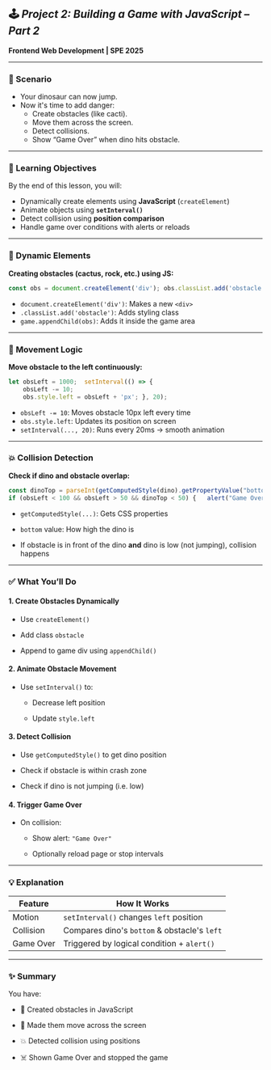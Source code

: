 ## 🕹️ _Project 2: Building a Game with JavaScript – Part 2_

**Frontend Web Development | SPE 2025**

---

### 🚨 Scenario

- Your dinosaur can now jump.
- Now it's time to add danger:
    - Create obstacles (like cacti).
    - Move them across the screen.
    - Detect collisions.
    - Show “Game Over” when dino hits obstacle.

---

### 🎯 Learning Objectives

By the end of this lesson, you will:

- Dynamically create elements using **JavaScript** (`createElement`)
- Animate objects using **`setInterval()`**
- Detect collision using **position comparison**
- Handle game over conditions with alerts or reloads

---

### 🧱 Dynamic Elements

**Creating obstacles (cactus, rock, etc.) using JS:**

```js
const obs = document.createElement('div'); obs.classList.add('obstacle'); game.appendChild(obs);
```

- `document.createElement('div')`: Makes a new `<div>`
- `.classList.add('obstacle')`: Adds styling class
- `game.appendChild(obs)`: Adds it inside the game area

---

### 🏃 Movement Logic

**Move obstacle to the left continuously:**

```js
let obsLeft = 1000;  setInterval(() => {   
	obsLeft -= 10;   
	obs.style.left = obsLeft + 'px'; }, 20);
```

- `obsLeft -= 10`: Moves obstacle 10px left every time
- `obs.style.left`: Updates its position on screen
- `setInterval(..., 20)`: Runs every 20ms → smooth animation

---

### 💥 Collision Detection

**Check if dino and obstacle overlap:**
```js
const dinoTop = parseInt(getComputedStyle(dino).getPropertyValue("bottom"));  
if (obsLeft < 100 && obsLeft > 50 && dinoTop < 50) {   alert("Game Over"); }
```

- `getComputedStyle(...)`: Gets CSS properties
    
- `bottom` value: How high the dino is
    
- If obstacle is in front of the dino **and** dino is low (not jumping), collision happens
    

---

### ✅ What You’ll Do

#### 1. **Create Obstacles Dynamically**

- Use `createElement()`
    
- Add class `obstacle`
    
- Append to game div using `appendChild()`
    

#### 2. **Animate Obstacle Movement**

- Use `setInterval()` to:
    
    - Decrease left position
        
    - Update `style.left`
        

#### 3. **Detect Collision**

- Use `getComputedStyle()` to get dino position
    
- Check if obstacle is within crash zone
    
- Check if dino is not jumping (i.e. low)
    

#### 4. **Trigger Game Over**

- On collision:
    
    - Show alert: `"Game Over"`
        
    - Optionally reload page or stop intervals
        

---

### 💡 Explanation

|Feature|How It Works|
|---|---|
|Motion|`setInterval()` changes `left` position|
|Collision|Compares dino's `bottom` & obstacle's `left`|
|Game Over|Triggered by logical condition + `alert()`|

---

### ✨ Summary

You have:

- 🚧 Created obstacles in JavaScript
    
- 🏃 Made them move across the screen
    
- 💥 Detected collision using positions
    
- ☠️ Shown Game Over and stopped the game